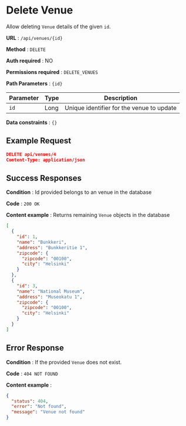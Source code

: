 # Delete Venue

Allow deleting `Venue` details of the given `id`.

**URL** : `/api/venues/{id}`

**Method** : `DELETE`

**Auth required** : NO

**Permissions required** : `DELETE_VENUES`

**Path Parameters** : `{id}`

| Parameter | Type | Description                               |
| --------- | ---- | ----------------------------------------- |
| `id`      | Long | Unique identifier for the venue to update |

**Data constraints** : `{}`

## Example Request

```json
DELETE api/venues/4
Content-Type: application/json
```

## Success Responses

**Condition** : Id provided belongs to an venue in the database

**Code** : `200 OK`

**Content example** : Returns remaining `Venue` objects in the database

```json
[
  {
    "id": 1,
    "name": "Bunkkeri",
    "address": "Bunkkeritie 1",
    "zipcode": {
      "zipcode": "00100",
      "city": "Helsinki"
    }
  },
  {
    "id": 3,
    "name": "National Museum",
    "address": "Museokatu 1",
    "zipcode": {
      "zipcode": "00100",
      "city": "Helsinki"
    }
  }
]
```

## Error Response

**Condition** : If the provided `Venue` does not exist.

**Code** : `404 NOT FOUND`

**Content example** :

```json
{
  "status": 404,
  "error": "Not found",
  "message": "Venue not found"
}
```
